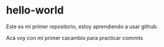 # hello-world
Este es mi primer repositorio, estoy aprendiendo a usar github.

Acá voy con mi primer cacambio para practicar commits
